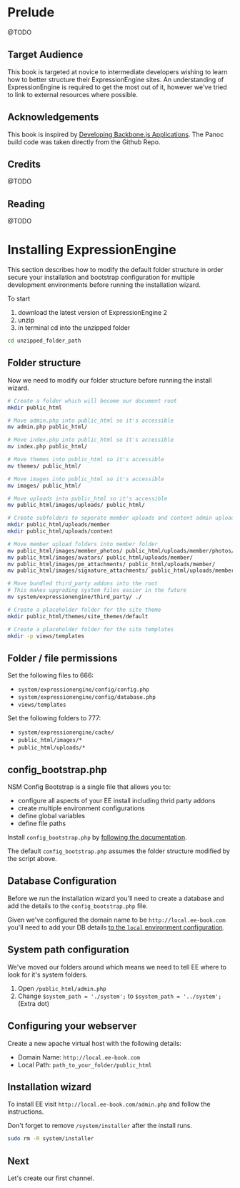 

Prelude
=======

@TODO

Target Audience
---------------

This book is targeted at novice to intermediate developers wishing to learn how to better structure their ExpressionEngine sites. An understanding of ExpressionEngine is required to get the most out of it, however we've tried to link to external resources where possible.

Acknowledgements
----------------

This book is inspired by [Developing Backbone.js Applications](https://github.com/addyosmani/backbone-fundamentals). The Panoc build code was taken directly from the Github Repo.

Credits
-------

@TODO

Reading
-------

@TODO

Installing ExpressionEngine
===========================

This section describes how to modify the default folder structure in order secure your installation and bootstrap configuration for multiple development environments before running the installation wizard.

To start 

1. download the latest version of ExpressionEngine 2
2. unzip 
3. in terminal cd into the unzipped folder

```bash
cd unzipped_folder_path
```

Folder structure
----------------

Now we need to modify our folder structure before running the install wizard.

```bash
# Create a folder which will become our document root
mkdir public_html

# Move admin.php into public_html so it's accessible
mv admin.php public_html/

# Move index.php into public_html so it's accessible
mv index.php public_html/

# Move themes into public_html so it's accessible
mv themes/ public_html/

# Move images into public_html so it's accessible
mv images/ public_html/

# Move uploads into public_html so it's accessible
mv public_html/images/uploads/ public_html/

# Create subfolders to seperate member uploads and content admin uploads
mkdir public_html/uploads/member
mkdir public_html/uploads/content

# Move member upload folders into member folder
mv public_html/images/member_photos/ public_html/uploads/member/photos/
mv public_html/images/avatars/ public_html/uploads/member/
mv public_html/images/pm_attachments/ public_html/uploads/member/
mv public_html/images/signature_attachments/ public_html/uploads/member/

# Move bundled third_party addons into the root
# This makes upgrading system files easier in the future
mv system/expressionengine/third_party/ ./

# Create a placeholder folder for the site theme
mkdir public_html/themes/site_themes/default

# Create a placeholder folder for the site templates
mkdir -p views/templates
```

Folder / file permissions
--------------------------------

Set the following files to 666:

* `system/expressionengine/config/config.php`
* `system/expressionengine/config/database.php`
* `views/templates`

Set the following folders to 777:

* `system/expressionengine/cache/`
* `public_html/images/*`
* `public_html/uploads/*`

config_bootstrap.php
--------------------

NSM Config Bootstrap is a single file that allows you to:

* configure all aspects of your EE install including thrid party addons
* create multiple environment configurations
* define global variables
* define file paths

Install `config_bootstrap.php` by [following the documentation](http://ee-garage.com/nsm-config-bootstrap#toc-installation).

The default `config_bootstrap.php` assumes the folder structure modified by the script above.

Database Configuration
----------------------

Before we run the installation wizard you'll need to create a database and add the details to the `config_bootstrap.php` file.

Given we've configured the domain name to be `http://local.ee-book.com` you'll need to add your DB details [to the `local` environment configuration](https://gist.github.com/leevigraham/e0a7fb4e00bba0350705#file-config_bootstrap_v2-php-L120). 

System path configuration
-------------------------

We've moved our folders around which means we need to tell EE where to look for it's system folders.

1. Open `/public_html/admin.php`
2. Change `$system_path = './system';` to `$system_path = '../system';` (Extra dot)

## Configuring your webserver

Create a new apache virtual host with the following details:

* Domain Name: `http://local.ee-book.com`
* Local Path: `path_to_your_folder/public_html`

Installation wizard
-------------------

To install EE visit `http://local.ee-book.com/admin.php` and follow the instructions.

Don't forget to remove `/system/installer` after the install runs.

```bash
sudo rm -R system/installer
```

Next
----

Let's create our first channel.
